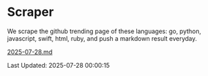 # Scraper

We scrape the github trending page of these languages: go, python, javascript, swift, html, ruby, and push a markdown result everyday.

[2025-07-28.md](https://github.com/henson/Scraper/blob/master/2025-07-28.md)

Last Updated: 2025-07-28 00:00:15